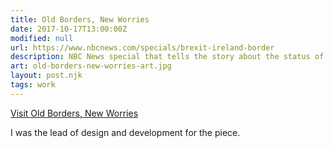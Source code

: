 ```yaml
---
title: Old Borders, New Worries
date: 2017-10-17T13:00:00Z
modified: null
url: https://www.nbcnews.com/specials/brexit-ireland-border
description: NBC News special that tells the story about the status of the Irish border, which was a flashpoint during the 30-year conflict known as "The Troubles," threatens to derail Brexit talks.
art: old-borders-new-worries-art.jpg
layout: post.njk
tags: work
---
```


[Visit Old Borders, New Worries]({{url}})

I was the lead of design and development for the piece.
